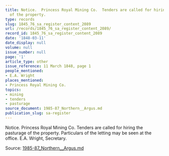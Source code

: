 ```yaml
---
title: Notice.  Princess Royal Mining Co.  Tenders are called for hiring the pasturage
  of the property.
type: records
slug: 1845_76_sa_register_content_2089
url: /records/1845_76_sa_register_content_2089/
record_id: 1845_76_sa_register_content_2089
date: '1848-03-11'
date_display: null
volume: null
issue_number: null
page: '1'
article_type: other
issue_reference: 11 March 1848, page 1
people_mentioned:
- E.A. Wright
places_mentioned:
- Princess Royal Mining Co.
topics:
- mining
- tenders
- pasturage
source_document: 1985-87_Northern__Argus.md
publication_slug: sa-register
---
```


Notice.  Princess Royal Mining Co.  Tenders are called for hiring the pasturage of the property.  Particulars of the letting may be seen at the office.  E.A. Wright, Secretary.

Source: [1985-87_Northern__Argus.md](/downloads/markdown/1985-87_Northern__Argus.md)
